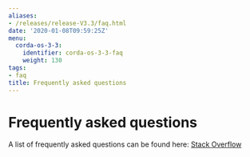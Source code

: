 ```yaml
---
aliases:
- /releases/release-V3.3/faq.html
date: '2020-01-08T09:59:25Z'
menu:
  corda-os-3-3:
    identifier: corda-os-3-3-faq
    weight: 130
tags:
- faq
title: Frequently asked questions
---
```



# Frequently asked questions

A list of frequently asked questions can be found here: [Stack Overflow](https://stackoverflow.com/questions/tagged/corda)
